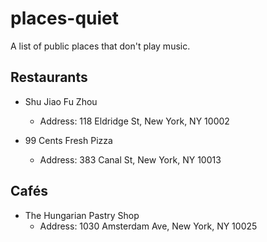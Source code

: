 # places-quiet

A list of public places that don't play music.

## Restaurants

- Shu Jiao Fu Zhou
    + Address: 118 Eldridge St, New York, NY 10002

- 99 Cents Fresh Pizza
    + Address: 383 Canal St, New York, NY 10013

## Cafés

- The Hungarian Pastry Shop
    + Address: 1030 Amsterdam Ave, New York, NY 10025
